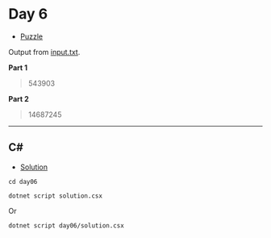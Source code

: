 # Day 6

- [Puzzle](PUZZLE.md)

Output from [input.txt](input.txt).
<!-- Output from [input.txt](day06/input.txt). -->

**Part 1**

> 543903

**Part 2**

> 14687245

---

## C#

- [Solution](solution.csx)

`cd day06`

`dotnet script solution.csx`

Or

`dotnet script day06/solution.csx`

